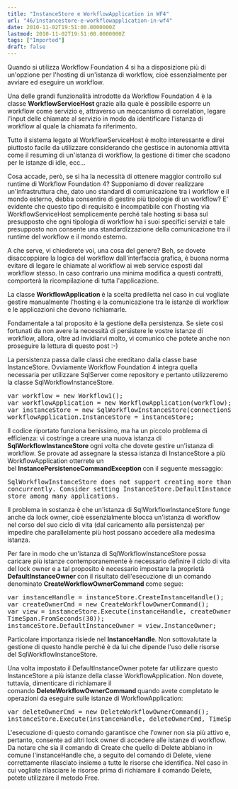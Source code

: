 ```yaml
---
title: "InstanceStore e WorkflowApplication in WF4"
url: "46/instancestore-e-workflowapplication-in-wf4"
date: 2010-11-02T19:51:00.0000000Z
lastmod: 2010-11-02T19:51:00.0000000Z
tags: ["Imported"]
draft: false
---
```

<p>
	Quando si utilizza Workflow Foundation 4 si ha a disposizione più di un'opzione per l'hosting di un'istanza di workflow, cioè essenzialmente per avviare ed eseguire un workflow.</p>
<p>
	Una delle grandi funzionalità introdotte da Workflow Foundation 4 è la classe <strong>WorkflowServiceHost </strong>grazie alla quale è possibile esporre un workflow come servizio e, attraverso un meccanismo di correlation, legare l'input delle chiamate al servizio in modo da identificare l'istanza di workflow al quale la chiamata fa riferimento.</p>
<p>
	Tutto il sistema legato al WorkflowServiceHost è molto interessante e direi piuttosto facile da utilizzare considerando che gestisce in autonomia attività come il resuming di un'istanza di workflow, la gestione di timer che scadono per le istanze di idle, ecc...</p>
<p>
	Cosa accade, però, se si ha la necessità di ottenere maggior controllo sul runtime di Workflow Foundation 4? Supponiamo di dover realizzare un'infrastruttura che, dato uno standard di comunicazione tra i workflow e il mondo esterno, debba consentire di gestire più tipologie di un workflow? E' evidente che questo tipo di requisito è incompatibile con l'hosting via WorkflowServiceHost semplicemente perché tale hosting si basa sul presupposto che ogni tipologia di workflow ha i suoi specifici servizi e tale presupposto non consente una standardizzazione della comunicazione tra il runtime del workflow e il mondo esterno. </p>
<p>
	A che serve, vi chiederete voi, una cosa del genere? Beh, se dovete disaccoppiare la logica del workflow dall'interfaccia grafica, è buona norma evitare di legare le chiamate al workflow ai web service esposti dal workflow stesso. In caso contrario una minima modifica a questi contratti, comporterà la ricompilazione di tutta l'applicazione.</p>
<p>
	La classe <strong>WorkflowApplication </strong>è la scelta prediletta nel caso in cui vogliate gestire manualmente l'hosting e la comunicazione tra le istanze di workflow e le applicazioni che devono richiamarle.</p>
<p>
	Fondamentale a tal proposito è la gestione della persistenza. Se siete così fortunati da non avere la necessità di persistere le vostre istanze di workflow, allora, oltre ad invidiarvi molto, vi comunico che potete anche non proseguire la lettura di questo post :-)</p>
<p>
	La persistenza passa dalle classi che ereditano dalla classe base InstanceStore. Ovviamente Workflow Foundation 4 integra quella necessaria per utilizzare SqlServer come repository e pertanto utilizzeremo la classe SqlWorkflowInstanceStore.</p>
<pre><span style="font-size:100%;">var workflow = new Workflow1();
var workflowApplication = new WorkflowApplication(workflow);
var instanceStore = new SqlWorkflowInstanceStore(connectionString);
workflowApplication.InstanceStore = instanceStore;
</span></pre>
<p>
	Il codice riportato funziona benissimo, ma ha un piccolo problema di efficienza: vi costringe a creare una nuova istanza di <strong>SqlWorkflowInstanceStore </strong>ogni volta che dovete gestire un'istanza di workflow. Se provate ad assegnare la stessa istanza di InstanceStore a più WorkflowApplication otterrete un bel <strong>InstancePersistenceCommandException </strong>con il seguente messaggio:</p>
<pre>SqlWorkflowInstanceStore does not support creating more than one lock owner 
concurrently. Consider setting InstanceStore.DefaultInstanceOwner to share the 
store among many applications.</pre>
<p>
	Il problema in sostanza è che un'istanza di SqlWorkflowInstanceStore funge anche da lock owner, cioè essenzialmente blocca un'istanza di workflow nel corso del suo ciclo di vita (dal caricamento alla persistenza) per impedire che parallelamente più host possano accedere alla medesima istanza.</p>
<p>
	Per fare in modo che un'istanza di SqlWorkflowInstanceStore possa caricare più istanze contemporanemente è necessario definire il ciclo di vita del lock owner e a tal proposito è necessario impostare la proprietà <strong>DefaultInstanceOwner </strong>con il risultato dell'esecuzione di un comando denominato <strong>CreateWorkflowOwnerCommand </strong>come segue:</p>
<pre><span style="font-size:100%;">var instanceHandle = instanceStore.CreateInstanceHandle();
var createOwnerCmd = new CreateWorkflowOwnerCommand();
var view = instanceStore.Execute(instanceHandle, createOwnerCmd, 
TimeSpan.FromSeconds(30));
instanceStore.DefaultInstanceOwner = view.InstanceOwner;</span></pre>
<p>
	Particolare importanza risiede nel <strong>InstanceHandle</strong>. Non sottovalutate la gestione di questo handle perché è da lui che dipende l'uso delle risorse del SqlWorkflowInstanceStore.</p>
<p>
	Una volta impostato il DefaultInstanceOwner potete far utilizzare questo InstanceStore a più istanze della classe WorkflowApplication. Non dovete, tuttavia, dimenticare di richiamare il comando <strong>DeleteWorkflowOwnerCommand </strong>quando avete completato le operazioni da eseguire sulle istanze di WorkflowApplication:</p>
<pre><span class="Apple-style-span" style="font-family: monospace; white-space: pre; ">var deleteOwnerCmd = new DeleteWorkflowOwnerCommand();
</span><span class="Apple-style-span" style="font-family: monospace; white-space: pre; ">instanceStore.Execute(instanceHandle, deleteOwnerCmd, TimeSpan.FromSeconds(30));</span></pre>
<p>
	L'esecuzione di questo comando garantisce che l'owner non sia più attivo e, pertanto, consente ad altri lock owner di accedere alle istanze di workflow. Da notare che sia il comando di Create che quello di Delete abbiano in comune l'instanceHandle che, a seguito del comando di Delete, viene correttamente rilasciato insieme a tutte le risorse che identifica. Nel caso in cui vogliate rilasciare le risorse prima di richiamare il comando Delete, potete utilizzare il metodo Free.</p>
